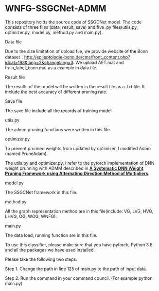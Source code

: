 # WNFG-SSGCNet-ADMM
This repository holds the source code of SSGCNet model. The code consists of three files (data, result, save) and five .py files(utils.py, optimizer.py, model.py, method.py and main.py).

Data file

Due to the size limitation of upload file, we provide website of the Bonn dataset：http://epileptologie-bonn.de/cms/front_content.php?idcat=193&lang=3&changelang=3. We upload AET.mat and train_label_bonn.mat as a example in data file.

Result file

The results of the model will be written in the result file as a .txt file. It include the best accuracy of different pruning rate.

Save file

The save file include all the records of training model.

utils.py

The admm pruning functions were written in this file.

optimizer.py

To prevent prunned weights from updated by optimizer, I modified Adam (named PruneAdam).

The utils.py and optimizer.py, I refer to the pytorch implementation of DNN weight prunning with ADMM described in [**A Systematic DNN Weight Pruning Framework using Alternating Direction Method of Multipliers**](https://arxiv.org/abs/1804.03294).

model.py

The SSGCNet framework in this file.

method.py

All the graph representation method are in this file(include: VG, LVG, HVG, LHVG, OG, WOG, WNFG).

main.py

The data load, running function are in this file. 

To use this classifier, please make sure that you have pytorch, Python 3.8 and all the packages we have used installed.

Please take the following two steps.

Step 1. Change the path in line 125 of main.py to the path of input data.

Step 2. Run the command in your command council. (For example python main.py)
